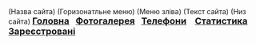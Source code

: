 
<html>
<head>
<meta charset="UTF-8">
<title>Сайт web-студії "Web-DECO"</title>
</head>
<body>



</body>
</html<table border="1" align="center" cellpadding="10">
<tr>
<td colspan="2" height="150" align="right">(Назва сайта)</td>
</tr>
<tr>
<td colspan="2">(Горизонатльне меню)</td>
</tr>
<tr>
<td width="30%" valign="top" >(Меню зліва)</td>
<td width="70%">(Текст сайта)</td>
</tr>
<tr>
<td colspan="2" valign="middle" height="90">(Низ сайта)</td>
</tr>
</table>
<!-- Горизонтальне меню -->
<font size="4"><b>
<a href="#">Головна</a>&nbsp;&nbsp;
<a href="#">Фотогалерея</a>&nbsp;&nbsp;
<a href="#">Телефони</a>&nbsp; &nbsp;
<a href="#">Статистика</a>&nbsp; &nbsp;
<a href="#">Зареєстровані</a></b>
</font>


